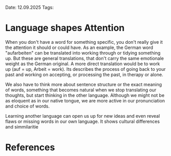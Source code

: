 Date: 12.09.2025
Tags: 

# Language shapes Attention

When you don't have a word for something specific, you don't really give it the attention it should or could have. As an example, the German word "aufarbeiten" can be translated into working through or tidying something up. But these are general translations, that don't carry the same emotionale weight as the German original. A more direct translation would be to work up (auf = up, Arbeit = work). Its describes the process of going back to your past and working on accepting, or processing the past, in therapy or alone.

We also have to think more about sentence structure or the exact meaning of words, something that becomes natural when we stop translating our thoughts, but start thinking in the other language. Although we might not be as eloquent as in our native tongue, we are more active in our pronunciation and choice of words.

Learning another language can open us up for new ideas and even reveal flaws or missing words in our own language. It shows cultural differences and simmilaritie
# References